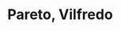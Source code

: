 ---
# heading: Unenlightened
title: "Pareto, Vilfredo"
weight: 161
description: "By Pareto"
image: "/covers/pareto.jpg"
---
